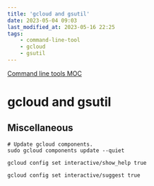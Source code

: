 ```yaml
---
title: 'gcloud and gsutil'
date: 2023-05-04 09:03
last_modified_at: 2023-05-16 22:25
tags:
    - command-line-tool
    - gcloud
    - gsutil
---
```


[Command line tools MOC](Command%20line%20tools%20MOC.md)

# gcloud and gsutil

## Miscellaneous

```shell
# Update gcloud components.
sudo gcloud components update --quiet

gcloud config set interactive/show_help true

gcloud config set interactive/suggest true
```
